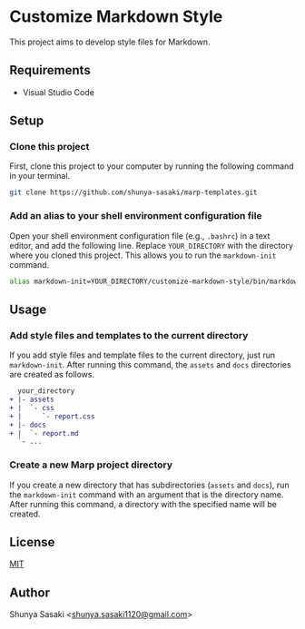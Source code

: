 # Customize Markdown Style

This project aims to develop style files for Markdown.

## Requirements

- Visual Studio Code

## Setup

### Clone this project

First, clone this project to your computer by running the following command in your terminal.

```sh
git clone https://github.com/shunya-sasaki/marp-templates.git
```

### Add an alias to your shell environment configuration file

Open your shell environment configuration file (e.g., `.bashrc`) in a text editor,
and add the following line. Replace `YOUR_DIRECTORY` with the directory where
you cloned this project. This allows you to run the `markdown-init` command.

```sh
alias markdown-init=YOUR_DIRECTORY/customize-markdown-style/bin/markdown-init.sh
```

## Usage

### Add style files and templates to the current directory

If you add style files and template files to the current directory,
just run `markdown-init`. After running this command, the `assets` and
`docs` directories are created as follows.

```diff
  your_directory
+ |- assets
+ |  `- css
+ |     `- report.css
+ |- docs
+ |  `- report.md
  `- ...
```

### Create a new Marp project directory

If you create a new directory that has subdirectories (`assets` and `docs`),
run the `markdown-init` command with an argument that is the directory name.
After running this command, a directory with the specified name will be created.

## License

[MIT](./LICENSE)

## Author

Shunya Sasaki &lt;<shunya.sasaki1120@gmail.com>&gt;